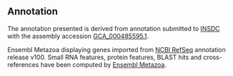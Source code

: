 **Annotation**
----------

The annotation presented is derived from annotation submitted to
[INSDC](http://www.insdc.org) with the assembly accession [GCA\_000485595.1](http://www.ebi.ac.uk/ena/data/view/GCA_000485595.1).

Ensembl Metazoa displaying genes imported from [NCBI RefSeq](https://www.ncbi.nlm.nih.gov/genome/annotation_euk/Priapulus_caudatus/100) annotation release v100.
Small RNA features, protein features, BLAST hits and cross-references have been
computed by [Ensembl Metazoa](https://metazoa.ensembl.org/info/genome/annotation/index.html).
